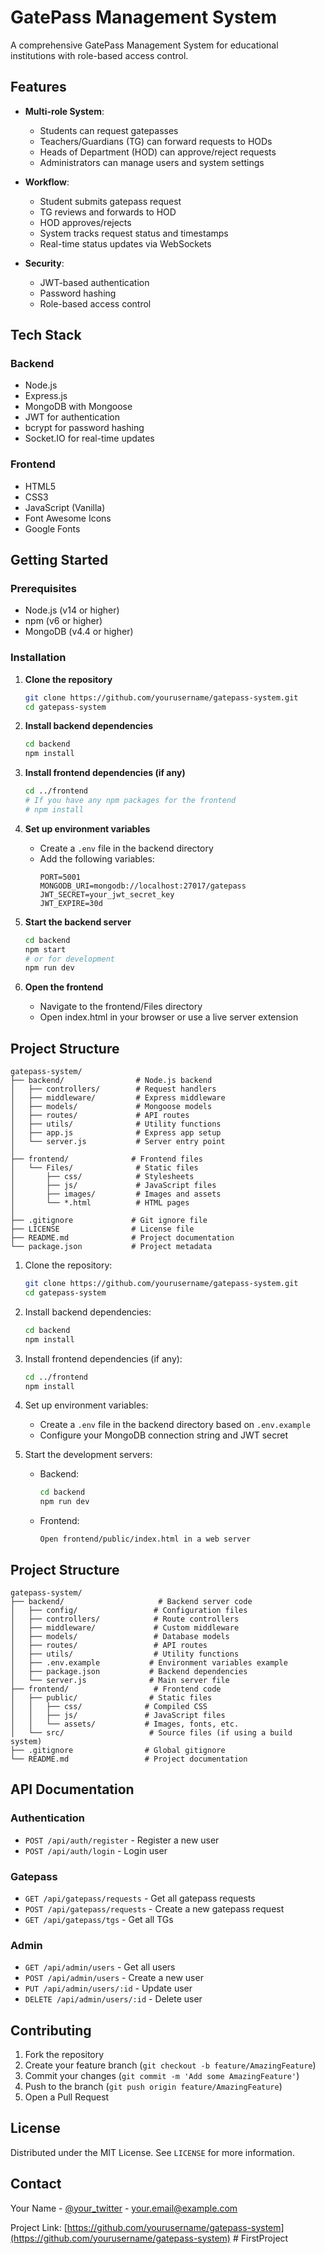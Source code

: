 # GatePass Management System

A comprehensive GatePass Management System for educational institutions with role-based access control.

## Features

- **Multi-role System**:
  - Students can request gatepasses
  - Teachers/Guardians (TG) can forward requests to HODs
  - Heads of Department (HOD) can approve/reject requests
  - Administrators can manage users and system settings

- **Workflow**:
  - Student submits gatepass request
  - TG reviews and forwards to HOD
  - HOD approves/rejects
  - System tracks request status and timestamps
  - Real-time status updates via WebSockets

- **Security**:
  - JWT-based authentication
  - Password hashing
  - Role-based access control

## Tech Stack

### Backend
- Node.js
- Express.js
- MongoDB with Mongoose
- JWT for authentication
- bcrypt for password hashing
- Socket.IO for real-time updates

### Frontend
- HTML5
- CSS3
- JavaScript (Vanilla)
- Font Awesome Icons
- Google Fonts

## Getting Started

### Prerequisites

- Node.js (v14 or higher)
- npm (v6 or higher)
- MongoDB (v4.4 or higher)

### Installation

1. **Clone the repository**
   ```bash
   git clone https://github.com/yourusername/gatepass-system.git
   cd gatepass-system
   ```

2. **Install backend dependencies**
   ```bash
   cd backend
   npm install
   ```

3. **Install frontend dependencies (if any)**
   ```bash
   cd ../frontend
   # If you have any npm packages for the frontend
   # npm install
   ```

4. **Set up environment variables**
   - Create a `.env` file in the backend directory
   - Add the following variables:
     ```
     PORT=5001
     MONGODB_URI=mongodb://localhost:27017/gatepass
     JWT_SECRET=your_jwt_secret_key
     JWT_EXPIRE=30d
     ```

5. **Start the backend server**
   ```bash
   cd backend
   npm start
   # or for development
   npm run dev
   ```

6. **Open the frontend**
   - Navigate to the frontend/Files directory
   - Open index.html in your browser or use a live server extension

## Project Structure

```
gatepass-system/
├── backend/                # Node.js backend
│   ├── controllers/        # Request handlers
│   ├── middleware/         # Express middleware
│   ├── models/             # Mongoose models
│   ├── routes/             # API routes
│   ├── utils/              # Utility functions
│   ├── app.js              # Express app setup
│   └── server.js           # Server entry point
│
├── frontend/              # Frontend files
│   └── Files/              # Static files
│       ├── css/            # Stylesheets
│       ├── js/             # JavaScript files
│       ├── images/         # Images and assets
│       └── *.html          # HTML pages
│
├── .gitignore             # Git ignore file
├── LICENSE                # License file
├── README.md              # Project documentation
└── package.json           # Project metadata
```

1. Clone the repository:
   ```bash
   git clone https://github.com/yourusername/gatepass-system.git
   cd gatepass-system
   ```

2. Install backend dependencies:
   ```bash
   cd backend
   npm install
   ```

3. Install frontend dependencies (if any):
   ```bash
   cd ../frontend
   npm install
   ```

4. Set up environment variables:
   - Create a `.env` file in the backend directory based on `.env.example`
   - Configure your MongoDB connection string and JWT secret

5. Start the development servers:
   - Backend:
     ```bash
     cd backend
     npm run dev
     ```
   - Frontend:
     ```
     Open frontend/public/index.html in a web server
     ```

## Project Structure

```
gatepass-system/
├── backend/                     # Backend server code
│   ├── config/                 # Configuration files
│   ├── controllers/            # Route controllers
│   ├── middleware/             # Custom middleware
│   ├── models/                 # Database models
│   ├── routes/                 # API routes
│   ├── utils/                  # Utility functions
│   ├── .env.example           # Environment variables example
│   ├── package.json           # Backend dependencies
│   └── server.js              # Main server file
├── frontend/                   # Frontend code
│   ├── public/                # Static files
│   │   ├── css/              # Compiled CSS
│   │   ├── js/               # JavaScript files
│   │   └── assets/           # Images, fonts, etc.
│   └── src/                   # Source files (if using a build system)
├── .gitignore                # Global gitignore
└── README.md                 # Project documentation
```

## API Documentation

### Authentication
- `POST /api/auth/register` - Register a new user
- `POST /api/auth/login` - Login user

### Gatepass
- `GET /api/gatepass/requests` - Get all gatepass requests
- `POST /api/gatepass/requests` - Create a new gatepass request
- `GET /api/gatepass/tgs` - Get all TGs

### Admin
- `GET /api/admin/users` - Get all users
- `POST /api/admin/users` - Create a new user
- `PUT /api/admin/users/:id` - Update user
- `DELETE /api/admin/users/:id` - Delete user

## Contributing

1. Fork the repository
2. Create your feature branch (`git checkout -b feature/AmazingFeature`)
3. Commit your changes (`git commit -m 'Add some AmazingFeature'`)
4. Push to the branch (`git push origin feature/AmazingFeature`)
5. Open a Pull Request

## License

Distributed under the MIT License. See `LICENSE` for more information.

## Contact

Your Name - [@your_twitter](https://twitter.com/your_handle) - your.email@example.com

Project Link: [https://github.com/yourusername/gatepass-system](https://github.com/yourusername/gatepass-system)
#   F i r s t P r o j e c t  
 